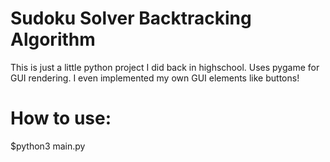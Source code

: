 # Sudoku Solver Backtracking Algorithm

This is just a little python project I did back in highschool.
Uses pygame for GUI rendering.
I even implemented my own GUI elements like buttons!

# How to use:
  $python3 main.py

